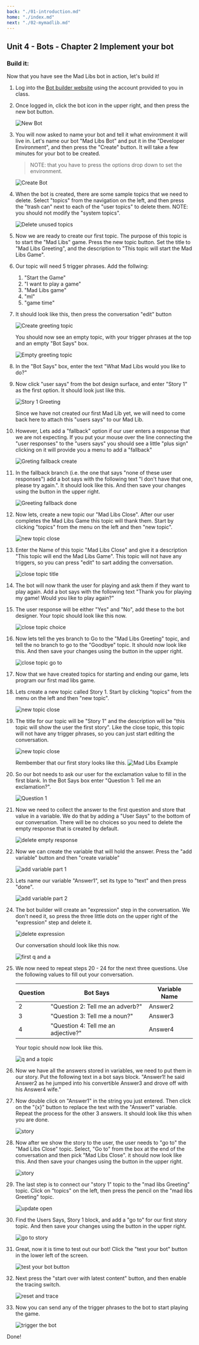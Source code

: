 ```yaml
---
back: "./01-introduction.md"
home: "./index.md"
next: "./02-mymadlib.md"
---
```


## Unit 4 - Bots - Chapter 2 Implement your bot


### Build it:

Now that you have see the Mad Libs bot in action, let's build it!


1. Log into the [Bot builder website](https://va.ai.dynamics.com) using the account provided to you in class. 
   
2. Once logged in, click the bot icon in the upper right, and then press the new bot button.

    ![New Bot](./img/mlbot01.png)

3. You will now asked to name your bot and tell it what environment it will live in. Let's name our bot "Mad Libs Bot" and put it in the "Developer Environment", and then press the "Create" button. It will take a few minutes for your bot to be created.
   
    > NOTE: that you have to press the options drop down to set the environment. 

    ![Create Bot](./img/mlbot02.png)

4. When the bot is created, there are some sample topics that we need to delete. Select "topics" from the navigation on the left, and then press the "trash can" next to each of the "user topics" to delete them. NOTE: you should not modify the "system topics".

    ![Delete unused topics](./img/mlbot03.png)

5. Now we are ready to create our first topic. The purpose of this topic is to start the "Mad Libs" game. Press the new topic button. Set the title to "Mad Libs Greeting", and the description to "This topic will start the Mad Libs Game". 
   
6. Our topic will need 5 trigger phrases. Add the follwing:
   1. "Start the Game"
   2. "I want to play a game"
   1. "Mad Libs game"
   2. "ml"
   3. "game time"

7. It should look like this, then press the conversation "edit" button

    ![Create greeting topic](./img/mlbot04.png)

    You should now see an empty topic, with your trigger phrases at the top and an empty "Bot Says" box.

    ![Empty greeting topic](./img/mlbot05.png)

8. In the "Bot Says" box, enter the text "What Mad Libs would you like to do?"

9.  Now click "user says" from the bot design surface, and enter "Story 1" as the first option. It should look just like this. 

    ![Story 1 Greeting](./img/mlbot06.png)

    Since we have not created our first Mad Lib yet, we will need to come back here to attach this "users says" to our Mad Lib. 

10. However, Lets add a "fallback" option if our user enters a response that we are not expecting. If you put your mouse over the line connecting the "user responses" to the "users says" you should see a little "plus sign" clicking on it will provide you a menu to add a "fallback"

    ![Greting fallback create](./img/mlbot07.png)

11. In the fallback branch (i.e. the one that says "none of these user responses") add a bot says with the following text "I don't have that one, please try again.". It should look like this. And then save your changes using the button in the upper right. 

    ![Greeting fallback done](./img/mlbot08.png)

12. Now lets, create a new topic our "Mad Libs Close". After our user completes the Mad Libs Game this topic will thank them. Start by clicking "topics" from the menu on the left and then "new topic".

    ![new topic close](./img/mlbot09.png)

13. Enter the Name of this topic "Mad Libs Close" and give it a description "This topic will end the Mad Libs Game". This topic will not have any triggers, so you can press "edit" to sart adding the conversation. 

    ![close topic title](./img/mlbot10.png)

14. The bot will now thank the user for playing and ask them if they want to play again. Add a bot says with the following text "Thank you for playing my game! Would you like to play again?"

15. The user response will be either "Yes" and "No", add these to the bot designer. Your topic should look like this now. 

    ![close topic choice](./img/mlbot11.png)

16. Now lets tell the yes branch to Go to the "Mad Libs Greeting" topic, and tell the no branch to go to the "Goodbye" topic. It should now look like this. And then save your changes using the button in the upper right. 

    ![close topic go to](./img/mlbot12.png)

17. Now that we have created topics for starting and ending our game, lets program our first mad libs game. 

18. Lets create a new topic called Story 1.  Start by clicking "topics" from the menu on the left and then "new topic".

    ![new topic close](./img/mlbot09.png)

19. The title for our topic will be "Story 1" and the description will be "this topic will show the user the first story". Like the close topic, this topic will not have any trigger phrases, so you can just start editing the conversation. 

    ![new topic close](./img/mlbot13.png)

    Rembember that our first story looks like this.
    ![Mad Libs Example](./img/ml01.png)

20. So our bot needs to ask our user for the exclamation value to fill in the first blank. In the Bot Says box enter "Question 1: Tell me an exclamation?".

    ![Question 1](./img/mlbot14.png)

21. Now we need to collect the answer to the first question and store that value in a variable. We do that by adding a "User Says" to the bottom of our conversation. There will be no choices so you need to delete the empty response that is created by default.  

    ![delete empty response](./img/mlbot15.png)

22. Now we can create the variable that will hold the answer. Press the "add variable" button and then "create variable" 

    ![add variable part 1](./img/mlbot16.png)

23. Lets name our variable "Answer1", set its type to "text" and then press "done".

    ![add variable part 2](./img/mlbot17.png)

24. The bot builder will create an "expression" step in the conversation. We don't need it, so press the three little dots on the upper right of the "expression" step and delete it. 

    ![delete expression](./img/mlbot18.png)

    Our conversation should look like this now. 

    ![first q and a](./img/mlbot19.png)

1. We now need to repeat steps 20 - 24 for the next three questions. Use the following values to fill out your conversation. 


    | Question | Bot Says | Variable Name |
    | -------- | -------- | -------------- |
    | 2 | "Question 2: Tell me an adverb?" | Answer2 |
    | 3 | "Question 3: Tell me a noun?" | Answer3 |
    | 4 | "Question 4: Tell me an adjective?" | Answer4 |

    Your topic should now look like this.
 
    ![q and a topic](./img/mlbot20.png)

2.  Now we have all the answers stored in variables, we need to put them in our story. Put the following text in a bot says block. "Answer1! he said Answer2 as he jumped into his convertible Answer3 and drove off with his Answer4 wife." 

3. Now double click on "Answer1" in the string you just entered. Then click on the "{x}" button to replace the text with the "Answer1" variable. Repeat the process for the other 3 answers. It should look like this when you are done. 

    ![story](./img/mlbot21.png)

4. Now after we show the story to the user, the user needs to "go to" the "Mad Libs Close" topic. Select, "Go to" from the box at the end of the conversation and then pick "Mad Libs Close". it should now look like this. And then save your changes using the button in the upper right. 

    ![story](./img/mlbot22.png)

5. The last step is to connect our "story 1" topic to the "mad libs Greeting" topic. Click on "topics" on the left, then press the pencil on the "mad libs Greeting" topic. 

    ![update open](./img/mlbot23.png)

6. Find the Users Says, Story 1 block, and add a "go to" for our first story topic. And then save your changes using the button in the upper right. 

    ![go to story](./img/mlbot24.png)

7. Great, now it is time to test out our bot! Click the "test your bot" button in the lower left of the screen.

    ![test your bot button ](./img/mlbot25.png)

8. Next press the "start over with latest content" button, and then enable the tracing switch. 

    ![reset and trace](./img/mlbot26.png)

9. Now you can send any of the trigger phrases to the bot to start playing the game.

    ![trigger the bot](./img/mlbot27.png)

Done!